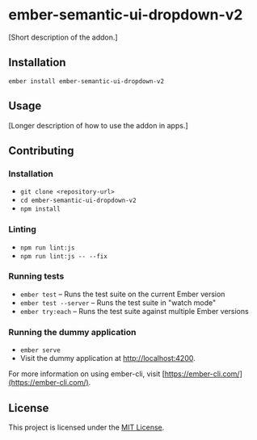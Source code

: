 ember-semantic-ui-dropdown-v2
==============================================================================

[Short description of the addon.]

Installation
------------------------------------------------------------------------------

```
ember install ember-semantic-ui-dropdown-v2
```


Usage
------------------------------------------------------------------------------

[Longer description of how to use the addon in apps.]


Contributing
------------------------------------------------------------------------------

### Installation

* `git clone <repository-url>`
* `cd ember-semantic-ui-dropdown-v2`
* `npm install`

### Linting

* `npm run lint:js`
* `npm run lint:js -- --fix`

### Running tests

* `ember test` – Runs the test suite on the current Ember version
* `ember test --server` – Runs the test suite in "watch mode"
* `ember try:each` – Runs the test suite against multiple Ember versions

### Running the dummy application

* `ember serve`
* Visit the dummy application at [http://localhost:4200](http://localhost:4200).

For more information on using ember-cli, visit [https://ember-cli.com/](https://ember-cli.com/).

License
------------------------------------------------------------------------------

This project is licensed under the [MIT License](LICENSE.md).
